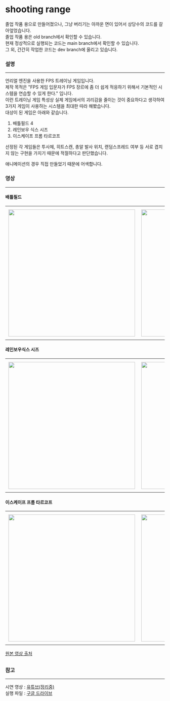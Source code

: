 # shooting range
 졸업 작품 용으로 만들어졌으나, 그냥 버리기는 아까운 면이 있어서 상당수의 코드를 갈아엎었습니다.      
졸업 작품 용은 old branch에서 확인할 수 있습니다.      
현재 정상적으로 실행되는 코드는 main branch에서 확인할 수 있습니다.     
그 외, 간간히 작업한 코드는 dev branch에 올리고 있습니다.                  
         
 ### 설명     
 ---
 언리얼 엔진을 사용한 FPS 트레이닝 게임입니다.    
제작 목적은 "FPS 게임 입문자가 FPS 장르에 좀 더 쉽게 적응하기 위해서 기본적인 시스템을 연습할 수 있게 한다." 입니다.       
이런 트레이닝 게임 특성상 실제 게임에서의 괴리감을 줄이는 것이 중요하다고 생각하여      
3가지 게임이 사용하는 시스템을 최대한 따라 해봤습니다.        
대상이 된 게임은 아래와 같습니다.    
  1. 배틀필드 4     
  2. 레인보우 식스 시즈     
  3. 이스케이프 프롬 타르코프     
      
선정된 각 게임들은 투사체, 히트스캔, 총알 발사 위치, 랜덤스프레드 여부 등 서로 겹치지 않는 구현을 가지기 때문에 적절하다고 판단했습니다.      

애니메이션의 경우 직접 만들었기 때문에 어색합니다.     

### 영상
---    
#### 배틀필드    
<div id="image-table"> <!--배틀필드 -->
    <table>
	    <tr>
         <!-- 원본 -->
    	    <td style="padding:10px">
        	    <img src="https://github.com/SkyLakeARIS/shooting-range/blob/main/gifs/shooting-range_bf%20original.gif" width="400"/>
      	    </td>
          <!-- 구현 -->
            <td style="padding:10px">
            	<img src="https://github.com/SkyLakeARIS/shooting-range/blob/main/gifs/shooting-range_bf%20implementation.gif" width="400"/>
            </td>
        </tr>
    </table>
</div>


#### 레인보우식스 시즈
<div id="image-table"> <!--레인보우식스 -->
    <table>
	    <tr>
         <!-- 원본 -->
    	    <td style="padding:10px">
        	    <img src="https://github.com/SkyLakeARIS/shooting-range/blob/main/gifs/shooting-range_r6%20original.gif" width="400"/>
      	    </td>
          <!-- 구현 -->
            <td style="padding:10px">
            	<img src="https://github.com/SkyLakeARIS/shooting-range/blob/main/gifs/shooting-range_r6%20implementation.gif" width="400"/>
            </td>
        </tr>
    </table>
</div>

#### 이스케이프 프롬 타르코프
<div id="image-table"> <!--타르코프 -->
    <table>
	    <tr>
         <!-- 원본 -->
    	    <td style="padding:10px">
        	    <img src="https://github.com/SkyLakeARIS/shooting-range/blob/main/gifs/shooting-range_tarkov%20original.gif" width="400"/>
      	    </td>
          <!-- 구현 -->
            <td style="padding:10px">
            	<img src="https://github.com/SkyLakeARIS/shooting-range/blob/main/gifs/shooting-range_tarkov%20implementation.gif" width="400"/>
            </td>
        </tr>
    </table>
</div>

[원본 영상 출처](http://youtube.com/watch?t=227&v=IBG44eHL2xg&feature=youtu.be&ab_channel=SirHansVaderEN)    

##     
##        
  ### 참고
  ---
시연 영상 : [유튜브(정리중)]()       
실행 파일 : [구글 드라이브](https://drive.google.com/file/d/12ix8i4Nq4FSzWUAIyZiHRLR5q88buyeV/view?usp=sharing)      
